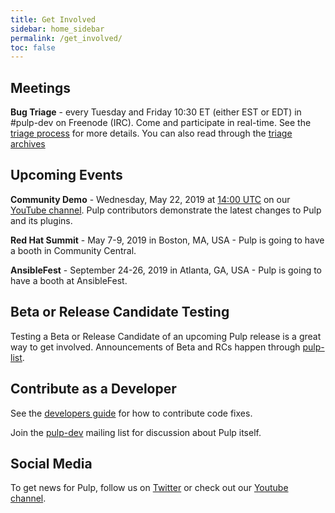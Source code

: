 ```yaml
---
title: Get Involved
sidebar: home_sidebar
permalink: /get_involved/
toc: false
---
```


## Meetings

**Bug Triage** - every Tuesday and Friday 10:30 ET (either EST or EDT) in #pulp-dev on Freenode (IRC). Come and
participate in real-time. See the [triage process](http://docs.pulpproject.org/dev-guide/contributing/bugs.html#triage-process) for
more details. You can also read through the [triage archives](https://pulpadmin.fedorapeople.org/triage/pulp-dev/?C=N;O=D)

## Upcoming Events

**Community Demo** - Wednesday, May 22, 2019 at [14:00 UTC](https://www.worldtimebuddy.com/?qm=1&lid=100,4487042,3078610&h=100&date=2019-5-22&sln=14-15)
on our [YouTube channel](https://www.youtube.com/PulpProject). Pulp contributors demonstrate
the latest changes to Pulp and its plugins. 

**Red Hat Summit** - May 7-9, 2019 in Boston, MA, USA - Pulp is going to have a booth in Community Central.

**AnsibleFest** - September 24-26, 2019 in Atlanta, GA, USA - Pulp is going to have a booth at AnsibleFest. 

## Beta or Release Candidate Testing

Testing a Beta or Release Candidate of an upcoming Pulp release is a great way to get involved.
Announcements of Beta and RCs happen through
[pulp-list](https://www.redhat.com/mailman/listinfo/pulp-list).

## Contribute as a Developer

See the [developers guide](http://docs.pulpproject.org/dev-guide/contributing/index.html) for how
to contribute code fixes.

Join the [pulp-dev](https://www.redhat.com/mailman/listinfo/pulp-dev) mailing list for discussion about
Pulp itself.

## Social Media

To get news for Pulp, follow us on [Twitter](https://twitter.com/pulpproj) or check out our [Youtube
channel](https://www.youtube.com/PulpProject).
